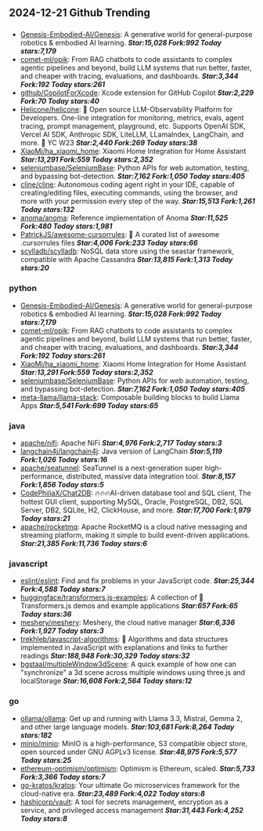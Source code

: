 ## 2024-12-21 Github Trending

### 
* [Genesis-Embodied-AI/Genesis](https://github.com/Genesis-Embodied-AI/Genesis): A generative world for general-purpose robotics & embodied AI learning. ***Star:15,028 Fork:992 Today stars:7,179***
* [comet-ml/opik](https://github.com/comet-ml/opik): From RAG chatbots to code assistants to complex agentic pipelines and beyond, build LLM systems that run better, faster, and cheaper with tracing, evaluations, and dashboards. ***Star:3,344 Fork:192 Today stars:261***
* [github/CopilotForXcode](https://github.com/github/CopilotForXcode): Xcode extension for GitHub Copilot ***Star:2,229 Fork:70 Today stars:40***
* [Helicone/helicone](https://github.com/Helicone/helicone): 🧊 Open source LLM-Observability Platform for Developers. One-line integration for monitoring, metrics, evals, agent tracing, prompt management, playground, etc. Supports OpenAI SDK, Vercel AI SDK, Anthropic SDK, LiteLLM, LLamaIndex, LangChain, and more. 🍓 YC W23 ***Star:2,440 Fork:269 Today stars:38***
* [XiaoMi/ha_xiaomi_home](https://github.com/XiaoMi/ha_xiaomi_home): Xiaomi Home Integration for Home Assistant ***Star:13,291 Fork:559 Today stars:2,352***
* [seleniumbase/SeleniumBase](https://github.com/seleniumbase/SeleniumBase): Python APIs for web automation, testing, and bypassing bot-detection. ***Star:7,162 Fork:1,050 Today stars:405***
* [cline/cline](https://github.com/cline/cline): Autonomous coding agent right in your IDE, capable of creating/editing files, executing commands, using the browser, and more with your permission every step of the way. ***Star:15,513 Fork:1,261 Today stars:132***
* [anoma/anoma](https://github.com/anoma/anoma): Reference implementation of Anoma ***Star:11,525 Fork:480 Today stars:1,981***
* [PatrickJS/awesome-cursorrules](https://github.com/PatrickJS/awesome-cursorrules): 📄 A curated list of awesome .cursorrules files ***Star:4,006 Fork:233 Today stars:66***
* [scylladb/scylladb](https://github.com/scylladb/scylladb): NoSQL data store using the seastar framework, compatible with Apache Cassandra ***Star:13,815 Fork:1,313 Today stars:20***

### python
* [Genesis-Embodied-AI/Genesis](https://github.com/Genesis-Embodied-AI/Genesis): A generative world for general-purpose robotics & embodied AI learning. ***Star:15,028 Fork:992 Today stars:7,179***
* [comet-ml/opik](https://github.com/comet-ml/opik): From RAG chatbots to code assistants to complex agentic pipelines and beyond, build LLM systems that run better, faster, and cheaper with tracing, evaluations, and dashboards. ***Star:3,344 Fork:192 Today stars:261***
* [XiaoMi/ha_xiaomi_home](https://github.com/XiaoMi/ha_xiaomi_home): Xiaomi Home Integration for Home Assistant ***Star:13,291 Fork:559 Today stars:2,352***
* [seleniumbase/SeleniumBase](https://github.com/seleniumbase/SeleniumBase): Python APIs for web automation, testing, and bypassing bot-detection. ***Star:7,162 Fork:1,050 Today stars:405***
* [meta-llama/llama-stack](https://github.com/meta-llama/llama-stack): Composable building blocks to build Llama Apps ***Star:5,541 Fork:699 Today stars:65***

### java
* [apache/nifi](https://github.com/apache/nifi): Apache NiFi ***Star:4,976 Fork:2,717 Today stars:3***
* [langchain4j/langchain4j](https://github.com/langchain4j/langchain4j): Java version of LangChain ***Star:5,119 Fork:1,026 Today stars:16***
* [apache/seatunnel](https://github.com/apache/seatunnel): SeaTunnel is a next-generation super high-performance, distributed, massive data integration tool. ***Star:8,157 Fork:1,856 Today stars:5***
* [CodePhiliaX/Chat2DB](https://github.com/CodePhiliaX/Chat2DB): 🔥🔥🔥AI-driven database tool and SQL client, The hottest GUI client, supporting MySQL, Oracle, PostgreSQL, DB2, SQL Server, DB2, SQLite, H2, ClickHouse, and more. ***Star:17,700 Fork:1,979 Today stars:21***
* [apache/rocketmq](https://github.com/apache/rocketmq): Apache RocketMQ is a cloud native messaging and streaming platform, making it simple to build event-driven applications. ***Star:21,385 Fork:11,736 Today stars:6***

### javascript
* [eslint/eslint](https://github.com/eslint/eslint): Find and fix problems in your JavaScript code. ***Star:25,344 Fork:4,588 Today stars:7***
* [huggingface/transformers.js-examples](https://github.com/huggingface/transformers.js-examples): A collection of 🤗 Transformers.js demos and example applications ***Star:657 Fork:65 Today stars:36***
* [meshery/meshery](https://github.com/meshery/meshery): Meshery, the cloud native manager ***Star:6,336 Fork:1,927 Today stars:3***
* [trekhleb/javascript-algorithms](https://github.com/trekhleb/javascript-algorithms): 📝 Algorithms and data structures implemented in JavaScript with explanations and links to further readings ***Star:188,948 Fork:30,329 Today stars:32***
* [bgstaal/multipleWindow3dScene](https://github.com/bgstaal/multipleWindow3dScene): A quick example of how one can "synchronize" a 3d scene across multiple windows using three.js and localStorage ***Star:16,608 Fork:2,564 Today stars:12***

### go
* [ollama/ollama](https://github.com/ollama/ollama): Get up and running with Llama 3.3, Mistral, Gemma 2, and other large language models. ***Star:103,681 Fork:8,264 Today stars:182***
* [minio/minio](https://github.com/minio/minio): MinIO is a high-performance, S3 compatible object store, open sourced under GNU AGPLv3 license. ***Star:48,975 Fork:5,577 Today stars:25***
* [ethereum-optimism/optimism](https://github.com/ethereum-optimism/optimism): Optimism is Ethereum, scaled. ***Star:5,733 Fork:3,366 Today stars:7***
* [go-kratos/kratos](https://github.com/go-kratos/kratos): Your ultimate Go microservices framework for the cloud-native era. ***Star:23,489 Fork:4,022 Today stars:8***
* [hashicorp/vault](https://github.com/hashicorp/vault): A tool for secrets management, encryption as a service, and privileged access management ***Star:31,443 Fork:4,252 Today stars:8***
